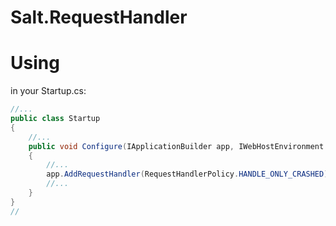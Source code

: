 # Salt.RequestHandler

# Using

in your Startup.cs:
```c#
//...
public class Startup
{
    //...
    public void Configure(IApplicationBuilder app, IWebHostEnvironment env, ILoggerFactory loggerFactory)
    {
        //...
        app.AddRequestHandler(RequestHandlerPolicy.HANDLE_ONLY_CRASHED);
        //...
    }
}
//
```